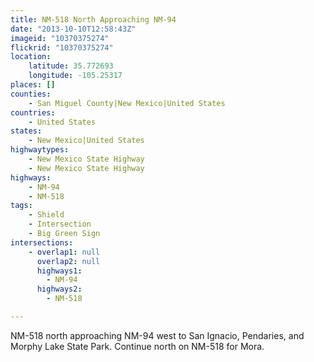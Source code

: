 ```yaml
---
title: NM-518 North Approaching NM-94
date: "2013-10-10T12:58:43Z"
imageid: "10370375274"
flickrid: "10370375274"
location:
    latitude: 35.772693
    longitude: -105.25317
places: []
counties:
    - San Miguel County|New Mexico|United States
countries:
    - United States
states:
    - New Mexico|United States
highwaytypes:
    - New Mexico State Highway
    - New Mexico State Highway
highways:
    - NM-94
    - NM-518
tags:
    - Shield
    - Intersection
    - Big Green Sign
intersections:
    - overlap1: null
      overlap2: null
      highways1:
        - NM-94
      highways2:
        - NM-518

---
```

NM-518 north approaching NM-94 west to San Ignacio, Pendaries, and Morphy Lake State Park.  Continue north on NM-518 for Mora.